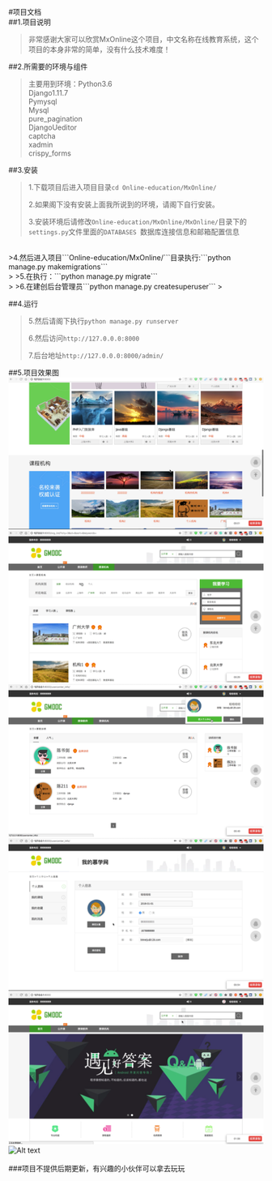 #项目文档
<br/>
##1.项目说明
>非常感谢大家可以欣赏MxOnline这个项目，中文名称在线教育系统，这个项目的本身非常的简单，没有什么技术难度！

##2.所需要的环境与组件
>主要用到环境：Python3.6<br/>
>Django1.11.7<br/>
>Pymysql<br/>
>Mysql<br/>
>pure_pagination<br/>
>DjangoUeditor<br/>
>captcha<br/>
>xadmin<br/>
>crispy_forms<br/>

##3.安装
>1.下载项目后进入项目目录```cd Online-education/MxOnline/```<br/>
>
>2.如果阁下没有安装上面我所说到的环境，请阁下自行安装。<br/>
>
>3.安装环境后请修改```Online-education/MxOnline/MxOnline/```目录下的```settings.py```文件里面的```DATABASES ```数据库连接信息和邮箱配置信息
>
<br/>
>4.然后进入项目```Online-education/MxOnline/```目录执行:```python manage.py makemigrations```<br/>
>
>5.在执行：```python manage.py migrate```<br />
>
>6.在建创后台管理员```python manage.py createsuperuser```
><br/>

##4.运行
>5.然后请阁下执行```python manage.py runserver```<br/>
>
>6.然后访问```http://127.0.0.0:8000```<br/>
>
>7.后台地址```http://127.0.0.0:8000/admin/```<br/>
>

##5.项目效果图
![Alt text](./images/1.png)<br/>
![Alt text](./images/2.png)<br/>
![Alt text](./images/3.png)<br/>
![Alt text](./images/4.png)<br/>
![Alt text](./images/5.png)<br/>
![Alt text](./images/6.png)<br/>
<br/>
###项目不提供后期更新，有兴趣的小伙伴可以拿去玩玩